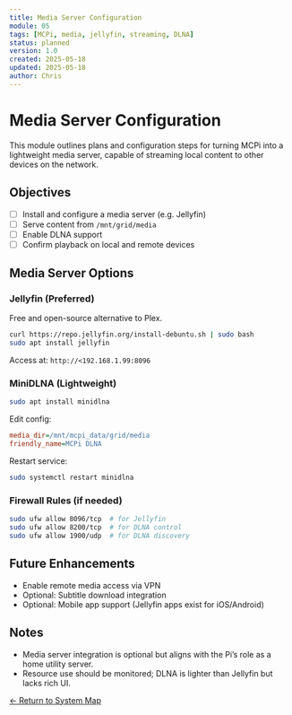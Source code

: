 ```yaml
---
title: Media Server Configuration
module: 05
tags: [MCPi, media, jellyfin, streaming, DLNA]
status: planned
version: 1.0
created: 2025-05-18
updated: 2025-05-18
author: Chris
---
```


# Media Server Configuration

This module outlines plans and configuration steps for turning MCPi into a lightweight media server, capable of streaming local content to other devices on the network.

## Objectives

- [ ] Install and configure a media server (e.g. Jellyfin)
- [ ] Serve content from `/mnt/grid/media`
- [ ] Enable DLNA support
- [ ] Confirm playback on local and remote devices

## Media Server Options

### Jellyfin (Preferred)

Free and open-source alternative to Plex.

```bash
curl https://repo.jellyfin.org/install-debuntu.sh | sudo bash
sudo apt install jellyfin
```

Access at: `http://<192.168.1.99:8096`

### MiniDLNA (Lightweight)

```bash
sudo apt install minidlna
```

Edit config:

```ini
media_dir=/mnt/mcpi_data/grid/media
friendly_name=MCPi DLNA
```

Restart service:

```bash
sudo systemctl restart minidlna
```

### Firewall Rules (if needed)

```bash
sudo ufw allow 8096/tcp  # for Jellyfin
sudo ufw allow 8200/tcp  # for DLNA control
sudo ufw allow 1900/udp  # for DLNA discovery
```

## Future Enhancements

- Enable remote media access via VPN
- Optional: Subtitle download integration
- Optional: Mobile app support (Jellyfin apps exist for iOS/Android)

## Notes

- Media server integration is optional but aligns with the Pi’s role as a home utility server.
- Resource use should be monitored; DLNA is lighter than Jellyfin but lacks rich UI.

[← Return to System Map](../MCPi_systemMap.md)